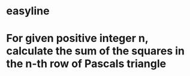 # easyline

# For given positive integer n, calculate the sum of the squares in the n-th row of Pascals triangle
